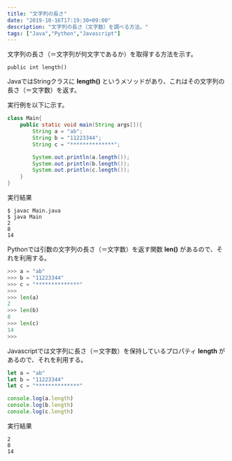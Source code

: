 ```yaml
---
title: "文字列の長さ"
date: "2019-10-16T17:19:30+09:00"
description: "文字列の長さ（文字数）を調べる方法。"
tags: ["Java","Python","Javascript"]
---
```


文字列の長さ（＝文字列が何文字であるか）を取得する方法を示す。

<div class="note_content_by_programming_language" id="note_content_Java">

`public int length()`

JavaではStringクラスに **length()** というメソッドがあり、これはその文字列の長さ（＝文字数）を返す。  

実行例を以下に示す。

```java
class Main{
    public static void main(String args[]){
        String a = "ab";
        String b = "11223344";
        String c = "**************";

        System.out.println(a.length());
        System.out.println(b.length());
        System.out.println(c.length());
    }
}
```

実行結果

```
$ javac Main.java 
$ java Main
2
8
14
```

</div>
<div class="note_content_by_programming_language" id="note_content_Python">

Pythonでは引数の文字列の長さ（＝文字数）を返す関数 **len()** があるので、それを利用する。

```python
>>> a = "ab"
>>> b = "11223344"
>>> c = "**************"
>>> 
>>> len(a)
2
>>> len(b)
8
>>> len(c)
14
>>>
```


</div>
<div class="note_content_by_programming_language" id="note_content_Javascript">

Javascriptでは文字列に長さ（＝文字数）を保持しているプロパティ **length** があるので、それを利用する。

```javascript
let a = "ab"
let b = "11223344"
let c = "**************"

console.log(a.length)
console.log(b.length)
console.log(c.length)
```

実行結果

```
2
8
14
```


</div>

